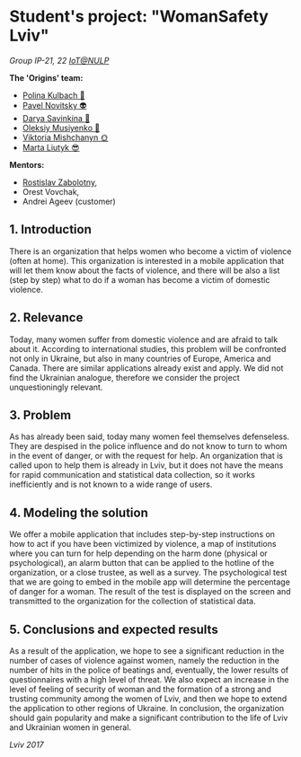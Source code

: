 # Student's project: "WomanSafety Lviv" 
*Group IP-21, 22 [IoT@NULP](http://iot.lviv.ua)*

**The 'Origins' team:**
- [Polina Kulbach 👑](https://github.com/Kulbach)
- [Pavel Novitsky 👽](https://github.com/nvipash)
- [Darya Savinkina 🙈](https://github.com/dsvnkna)
- [Oleksiy Musiyenko 🦐](https://github.com/musiienko)
- [Viktoria Mishchanyn 🌞](https://github.com/VikaMi)
- [Marta Liutyk 😎](https://github.com/MartaLiutyk)
 
**Mentors:**
- [Rostislav Zabolotny](https://github.com/rstzab),
- Orest Vovchak,
- Andrei Ageev (customer)

## 1. Introduction
 There is an organization that helps women who become a victim of violence (often at home). This organization is interested in a mobile application that will let them know about the facts of violence, and there will be also a list (step by step) what to do if a woman has become a victim of domestic violence.

## 2. Relevance
 Today, many women suffer from domestic violence and are afraid to talk about it. According to international studies, this problem will be confronted not only in Ukraine, but also in many countries of Europe, America and Canada. There are similar applications already exist and apply. We did not find the Ukrainian analogue, therefore we consider the project unquestioningly relevant.

## 3. Problem
 As has already been said, today many women feel themselves defenseless. They are despised in the police influence and do not know to turn to whom in the event of danger, or with the request for help. An organization that is called upon to help them is already in Lviv, but it does not have the means for rapid communication and statistical data collection, so it works inefficiently and is not known to a wide range of users.

## 4.  Modeling the solution
 We offer a mobile application that includes step-by-step instructions on how to act if you have been victimized by violence, a map of institutions where you can turn for help depending on the harm done (physical or psychological), an alarm button that can be applied to the hotline of the organization, or a close trustee, as well as a survey. The psychological test that we are going to embed in the mobile app will determine the percentage of danger for a woman. The result of the test is displayed on the screen and transmitted to the organization for the collection of statistical data.

## 5. Conclusions and expected results
 As a result of the application, we hope to see a significant reduction in the number of cases of violence against women, namely the reduction in the number of hits in the police of beatings and, eventually, the lower results of questionnaires with a high level of threat. We also expect an increase in the level of feeling of security of woman and the formation of a strong and trusting community among the women of Lviv, and then we hope to extend the application to other regions of Ukraine. In conclusion, the organization should gain popularity and make a significant contribution to the life of Lviv and Ukrainian women in general.

*Lviv 2017*
